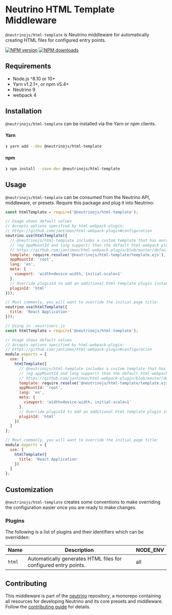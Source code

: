 # Neutrino HTML Template Middleware

`@neutrinojs/html-template` is Neutrino middleware for automatically creating HTML files for configured
entry points.

[![NPM version][npm-image]][npm-url]
[![NPM downloads][npm-downloads]][npm-url]

## Requirements

- Node.js ^8.10 or 10+
- Yarn v1.2.1+, or npm v5.4+
- Neutrino 9
- webpack 4

## Installation

`@neutrinojs/html-template` can be installed via the Yarn or npm clients.

#### Yarn

```bash
❯ yarn add --dev @neutrinojs/html-template
```

#### npm

```bash
❯ npm install --save-dev @neutrinojs/html-template
```

## Usage

`@neutrinojs/html-template` can be consumed from the Neutrino API, middleware, or presets. Require this package
and plug it into Neutrino:

```js
const htmlTemplate = require('@neutrinojs/html-template');

// Usage shows default values
// Accepts options specified by html-webpack-plugin:
// https://github.com/jantimon/html-webpack-plugin#configuration
neutrino.use(htmlTemplate({
  // @neutrinojs/html-template includes a custom template that has more features
  // (eg appMountId and lang support) than the default html-webpack-plugin template:
  // https://github.com/jantimon/html-webpack-plugin/blob/master/default_index.ejs
  template: require.resolve('@neutrinojs/html-template/template.ejs'),
  appMountId: 'root',
  lang: 'en',
  meta: {
    viewport: 'width=device-width, initial-scale=1'
  },
  // Override pluginId to add an additional html-template plugin instance
  pluginId: 'html'
}));

// Most commonly, you will want to override the initial page title:
neutrino.use(htmlTemplate({
  title: 'React Application'
}));
```

```js
// Using in .neutrinorc.js
const htmlTemplate = require('@neutrinojs/html-template');

// Usage shows default values
// Accepts options specified by html-webpack-plugin:
// https://github.com/jantimon/html-webpack-plugin#configuration
module.exports = {
  use: [
    htmlTemplate({
      // @neutrinojs/html-template includes a custom template that has more features
      // (eg appMountId and lang support) than the default html-webpack-plugin template:
      // https://github.com/jantimon/html-webpack-plugin/blob/master/default_index.ejs
      template: require.resolve('@neutrinojs/html-template/template.ejs'),
      appMountId: 'root',
      lang: 'en',
      meta: {
        viewport: 'width=device-width, initial-scale=1'
      },
      // Override pluginId to add an additional html-template plugin instance
      pluginId: 'html'
    })
  ]
};

// Most commonly, you will want to override the initial page title:
module.exports = {
  use: [
    htmlTemplate({
      title: 'React Application'
    })
  ]
};
```

## Customization

`@neutrinojs/html-template` creates some conventions to make overriding the configuration easier once you are ready to
make changes.

### Plugins

The following is a list of plugins and their identifiers which can be overridden:

| Name | Description | NODE_ENV |
| --- | --- | --- |
| `html` | Automatically generates HTML files for configured entry points. | all |

## Contributing

This middleware is part of the [neutrino](https://github.com/neutrinojs/neutrino) repository, a monorepo
containing all resources for developing Neutrino and its core presets and middleware. Follow the
[contributing guide](https://neutrinojs.org/contributing/) for details.

[npm-image]: https://img.shields.io/npm/v/@neutrinojs/html-template.svg
[npm-downloads]: https://img.shields.io/npm/dt/@neutrinojs/html-template.svg
[npm-url]: https://www.npmjs.com/package/@neutrinojs/html-template
